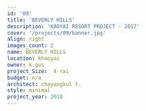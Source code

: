 ```yaml
---
id: '09'
title: 'BEVERLY HILLS'
description: 'KAOYAI RESORT PROJECT - 2017'
cover: '/projects/09/banner.jpg'
align: right
images_count: 2
name: BEVERLY HILLS
location: khaoyai
owner: k.gus
project_Size:  4 rai
budget: n/a
architect: chayangkul t.
style: minimal
project_year: 2018
---
```

